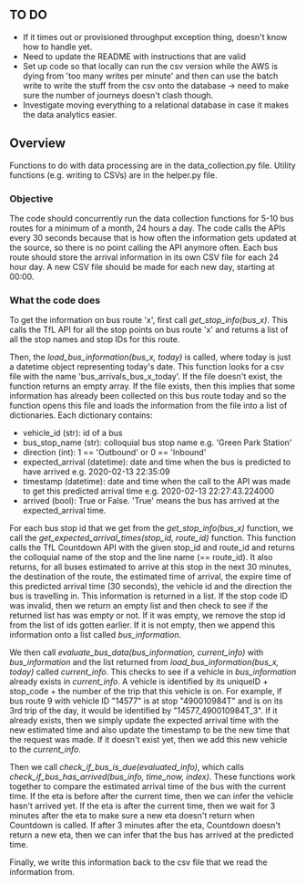 ## TO DO

- If it times out or provisioned throughput exception thing, doesn't know how to handle yet.
- Need to update the README with instructions that are valid
- Set up code so that locally can run the csv version while the AWS is dying from 'too many writes per minute' and then can use the batch write to write the stuff from the csv onto the database -> need to make sure the number of journeys doesn't clash though. 
- Investigate moving everything to a relational database in case it makes the data analytics easier.


## Overview

Functions to do with data processing are in the data_collection.py file. Utility functions (e.g. writing to CSVs) are in the helper.py file.

### Objective

The code should concurrently run the data collection functions for 5-10 bus routes for a minimum of a month, 24 hours a day. The code calls the APIs every 30 seconds because that is how often the information gets updated at the source, so there is no point calling the API anymore often. Each bus route should store the arrival information in its own CSV file for each 24 hour day. A new CSV file should be made for each new day, starting at 00:00. 

### What the code does

To get the information on bus route 'x', first call *get_stop_info(bus_x)*. This calls the TfL API for all the stop points on bus route 'x' and returns a list of all the stop names and stop IDs for this route.

Then, the *load_bus_information(bus_x, today)* is called, where today is just a datetime object representing today's date. This function looks for a csv file with the name 'bus_arrivals_bus_x_today'. If the file doesn't exist, the function returns an empty array. If the file exists, then this implies that some information has already been collected on this bus route today and so the function opens this file and loads the information from the file into a list of dictionaries. Each dictionary contains: 
- vehicle_id (str): id of a bus
- bus_stop_name (str): colloquial bus stop name e.g. 'Green Park Station'
- direction (int): 1 == 'Outbound' or 0 == 'Inbound'
- expected_arrival (datetime): date and time when the bus is predicted to have arrived e.g. 2020-02-13 22:35:09
- timestamp (datetime): date and time when the call to the API was made to get this predicted arrival time e.g. 2020-02-13 22:27:43.224000
- arrived (bool): True or False. 'True' means the bus has arrived at the expected_arrival time.

For each bus stop id that we get from the *get_stop_info(bus_x)* function, we call the *get_expected_arrival_times(stop_id, route_id)* function. This function calls the TfL Countdown API with the given stop_id and route_id and returns the colloquial name of the stop and the line name (== route_id). It also returns, for all buses estimated to arrive at this stop in the next 30 minutes, the destination of the route, the estimated time of arrival, the expire time of this predicted arrival time (30 seconds), the vehicle id and the direction the bus is travelling in. This information is returned in a list. If the stop code ID was invalid, then we return an empty list and then check to see if the returned list has was empty or not. If it was empty, we remove the stop id from the list of ids gotten earlier. If it is not empty, then we append this information onto a list called *bus_information*. 

We then call *evaluate_bus_data(bus_information, current_info)* with *bus_information* and the list returned from *load_bus_information(bus_x, today)* called *current_info*. This checks to see if a vehicle in *bus_information* already exists in *current_info*. A vehicle is identified by its uniqueID + stop_code + the number of the trip that this vehicle is on. For example, if bus route 9 with vehicle ID "14577" is at stop "490010984T" and is on its 3rd trip of the day, it would be identified by "14577_490010984T_3". If it already exists, then we simply update the expected arrival time with the new estimated time and also update the timestamp to be the new time that the request was made. If it doesn't exist yet, then we add this new vehicle to the *current_info*.

Then we call *check_if_bus_is_due(evaluated_info)*, which calls *check_if_bus_has_arrived(bus_info, time_now, index)*. These functions work together to compare the estimated arrival time of the bus with the current time. If the eta is before after the current time, then we can infer the vehicle hasn't arrived yet. If the eta is after the current time, then we wait for 3 minutes after the eta to make sure a new eta doesn't return when Countdown is called. If after 3 minutes after the eta, Countdown doesn't return a new eta, then we can infer that the bus has arrived at the predicted time.

Finally, we write this information back to the csv file that we read the information from.
